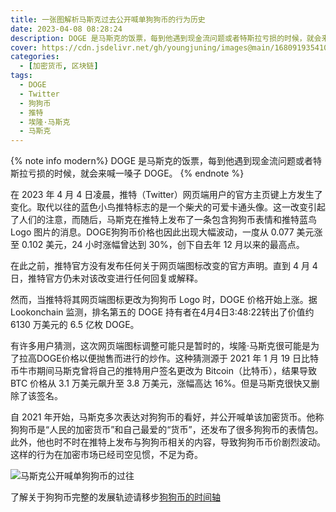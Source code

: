 ```yaml
---
title: 一张图解析马斯克过去公开喊单狗狗币的行为历史
date: 2023-04-08 08:28:24
description: DOGE 是马斯克的饭票，每到他遇到现金流问题或者特斯拉亏损的时候，就会来喊一嗓子 DOGE。
cover: https://cdn.jsdelivr.net/gh/youngjuning/images@main/1680919354105.png
categories:
  - [加密货币, 区块链]
tags:
  - DOGE
  - Twitter
  - 狗狗币
  - 推特
  - 埃隆·马斯克
  - 马斯克
---
```


{% note info modern%}
DOGE 是马斯克的饭票，每到他遇到现金流问题或者特斯拉亏损的时候，就会来喊一嗓子 DOGE。
{% endnote %}

<ins class="adsbygoogle" style="display:block; text-align:center;"  data-ad-layout="in-article" data-ad-format="fluid" data-ad-client="ca-pub-7962287588031867" data-ad-slot="2542544532"></ins><script> (adsbygoogle = window.adsbygoogle || []).push({});</script>

在 2023 年 4 月 4 日凌晨，推特（Twitter）网页端用户的官方主页键上方发生了变化。取代以往的蓝色小鸟推特标志的是一个柴犬的可爱卡通头像。这一改变引起了人们的注意，而随后，马斯克在推特上发布了一条包含狗狗币表情和推特蓝鸟 Logo 图片的消息。DOGE狗狗币价格也因此出现大幅波动，一度从 0.077 美元涨至 0.102 美元，24 小时涨幅曾达到 30%，创下自去年 12 月以来的最高点。

在此之前，推特官方没有发布任何关于网页端图标改变的官方声明。直到 4 月 4 日，推特官方仍未对该改变进行任何回复或解释。

然而，当推特将其网页端图标更改为狗狗币 Logo 时，DOGE 价格开始上涨。据 Lookonchain 监测，排名第五的 DOGE 持有者在4月4日3:48:22转出了价值约 6130 万美元的 6.5 亿枚 DOGE。

有许多用户猜测，这次网页端图标调整可能只是暂时的，埃隆·马斯克很可能是为了拉高DOGE价格以便抛售而进行的炒作。这种猜测源于 2021 年 1 月 19 日比特币牛市期间马斯克曾将自己的推特用户签名更改为 Bitcoin（比特币），结果导致 BTC 价格从 3.1 万美元飙升至 3.8 万美元，涨幅高达 16%。但是马斯克很快又删除了该签名。

自 2021 年开始，马斯克多次表达对狗狗币的看好，并公开喊单该加密货币。他称狗狗币是“人民的加密货币”和自己最爱的“货币”，还发布了很多狗狗币的表情包。此外，他也时不时在推特上发布与狗狗币相关的内容，导致狗狗币币价剧烈波动。这样的行为在加密市场已经司空见惯，不足为奇。

![马斯克公开喊单狗狗币的过往](https://cdn.jsdelivr.net/gh/youngjuning/images@main/1680913456169.png)

了解关于狗狗币完整的发展轨迹请移步[狗狗币的时间轴](/timeline/doge/)
